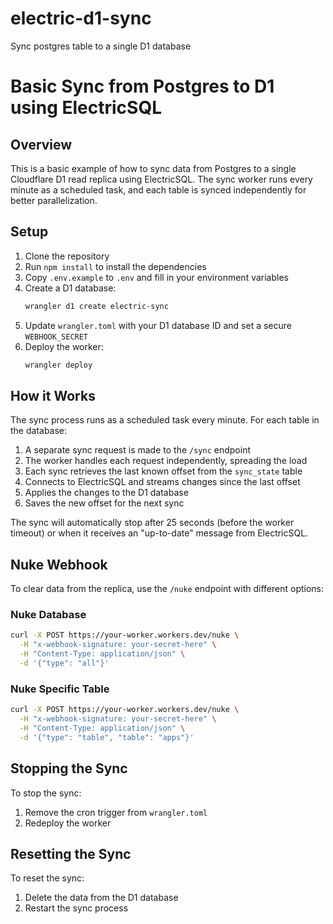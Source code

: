 # electric-d1-sync
Sync postgres table to a single D1 database

# Basic Sync from Postgres to D1 using ElectricSQL

## Overview

This is a basic example of how to sync data from Postgres to a single Cloudflare D1 read replica using ElectricSQL. The sync worker runs every minute as a scheduled task, and each table is synced independently for better parallelization.

## Setup

1. Clone the repository
2. Run `npm install` to install the dependencies
3. Copy `.env.example` to `.env` and fill in your environment variables
4. Create a D1 database:
   ```bash
   wrangler d1 create electric-sync
   ```
5. Update `wrangler.toml` with your D1 database ID and set a secure `WEBHOOK_SECRET`
6. Deploy the worker:
   ```bash
   wrangler deploy
   ```

## How it Works

The sync process runs as a scheduled task every minute. For each table in the database:

1. A separate sync request is made to the `/sync` endpoint
2. The worker handles each request independently, spreading the load
3. Each sync retrieves the last known offset from the `sync_state` table
4. Connects to ElectricSQL and streams changes since the last offset
5. Applies the changes to the D1 database
6. Saves the new offset for the next sync

The sync will automatically stop after 25 seconds (before the worker timeout) or when it receives an "up-to-date" message from ElectricSQL.

## Nuke Webhook

To clear data from the replica, use the `/nuke` endpoint with different options:

### Nuke Database
```bash
curl -X POST https://your-worker.workers.dev/nuke \
  -H "x-webhook-signature: your-secret-here" \
  -H "Content-Type: application/json" \
  -d '{"type": "all"}'
```

### Nuke Specific Table
```bash
curl -X POST https://your-worker.workers.dev/nuke \
  -H "x-webhook-signature: your-secret-here" \
  -H "Content-Type: application/json" \
  -d '{"type": "table", "table": "apps"}'
```

## Stopping the Sync

To stop the sync:

1. Remove the cron trigger from `wrangler.toml`
2. Redeploy the worker

## Resetting the Sync

To reset the sync:

1. Delete the data from the D1 database
2. Restart the sync process
